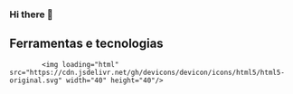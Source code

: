 ### Hi there 👋

<!--
**Kauard0/kauard0** is a ✨ _special_ ✨ repository because its `README.md` (this file) appears on your GitHub profile.

Here are some ideas to get you started:

- 🔭 I’m currently working on ...
- 🌱 I’m currently learning ...
- 👯 I’m looking to collaborate on ...
- 🤔 I’m looking for help with ...
- 💬 Ask me about ...
- 📫 How to reach me: ...
- 😄 Pronouns: ...
- ⚡ Fun fact: ...
-->

## Ferramentas e tecnologias


            <img loading="html" src="https://cdn.jsdelivr.net/gh/devicons/devicon/icons/html5/html5-original.svg" width="40" height="40"/>
          
